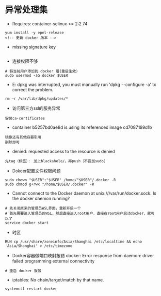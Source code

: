 # 异常处理集

- Requires: container-selinux >= 2:2.74
```shell
yum install -y epel-release
<!-- 更新 docker 版本 -->
```

- missing signature key
```shell

```

- 连接权限不够
```shell
# 将当前用户添加到 docker 组(重启生效)
sudo usermod -aG docker $USER
```

- E: dpkg was interrupted, you must manually run 'dpkg --configure -a' to correct the problem.  
```shell
rm –r /var/lib/dpkg/updates/* 
```

- 访问第三方ssl的服务异常
```shell
安装ca-certificates
```

- container b5257bd0ae8d is using its referenced image cd7087199d1b 
```shell
镜像还有其他容器引用 
删除即可 
```

- denied: requested access to the resource is denied 
```shell
先tag（标签）： 加上blackahole/，再push（不要加sudo)
```

- Dokcer配置文件权限问题
```shell
sudo chown "$USER":"$USER" /home/"$USER"/.docker -R 
sudo chmod g+rwx "/home/$USER/.docker" -R 
```

- Cannot connect to the Docker daemon at unix:///var/run/docker.sock. Is the docker daemon running? 
```shell
# 先关闭原来的管理员WSL界面，重新开启一个 
# 首先需要进入管理员的WSL，然后直接进入root用户，直接在root用户启动docker，就可以了 
service docker start 
```

- 时区
```shell
RUN cp /usr/share/zoneinfo/Asia/Shanghai /etc/localtime && echo 'Asia/Shanghai' > /etc/timezone 
```

- Docker容器做端口映射报错 docker: Error response from daemon: driver failed programming external connectivity  
```shell
# 重启 docker 服务
```

- iptables: No chain/target/match by that name.
```shell
systemctl restart docker
```
